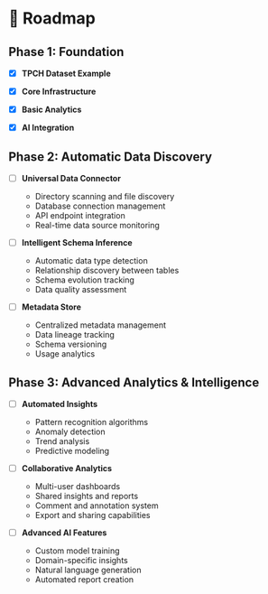 
# 🔮 Roadmap

## Phase 1: Foundation
- [x] **TPCH Dataset Example**
- [x] **Core Infrastructure**
- [x] **Basic Analytics**
- [x] **AI Integration**


## Phase 2: Automatic Data Discovery 
- [ ] **Universal Data Connector**
  - Directory scanning and file discovery
  - Database connection management
  - API endpoint integration
  - Real-time data source monitoring

- [ ] **Intelligent Schema Inference**
  - Automatic data type detection
  - Relationship discovery between tables
  - Schema evolution tracking
  - Data quality assessment

- [ ] **Metadata Store**
  - Centralized metadata management
  - Data lineage tracking
  - Schema versioning
  - Usage analytics

## Phase 3: Advanced Analytics & Intelligence 
- [ ] **Automated Insights**
  - Pattern recognition algorithms
  - Anomaly detection
  - Trend analysis
  - Predictive modeling

- [ ] **Collaborative Analytics**
  - Multi-user dashboards
  - Shared insights and reports
  - Comment and annotation system
  - Export and sharing capabilities

- [ ] **Advanced AI Features**
  - Custom model training
  - Domain-specific insights
  - Natural language generation
  - Automated report creation